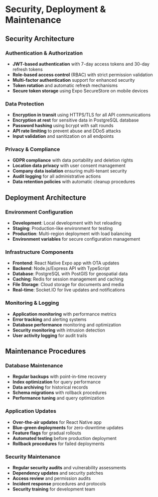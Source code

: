 # Security, Deployment & Maintenance

## Security Architecture

### Authentication & Authorization
- **JWT-based authentication** with 7-day access tokens and 30-day refresh tokens
- **Role-based access control** (RBAC) with strict permission validation
- **Multi-factor authentication** support for enhanced security
- **Token rotation** and automatic refresh mechanisms
- **Secure token storage** using Expo SecureStore on mobile devices

### Data Protection
- **Encryption in transit** using HTTPS/TLS for all API communications
- **Encryption at rest** for sensitive data in PostgreSQL database
- **Password hashing** using bcrypt with salt rounds
- **API rate limiting** to prevent abuse and DDoS attacks
- **Input validation** and sanitization on all endpoints

### Privacy & Compliance
- **GDPR compliance** with data portability and deletion rights
- **Location data privacy** with user consent management
- **Company data isolation** ensuring multi-tenant security
- **Audit logging** for all administrative actions
- **Data retention policies** with automatic cleanup procedures

## Deployment Architecture

### Environment Configuration
- **Development**: Local development with hot reloading
- **Staging**: Production-like environment for testing
- **Production**: Multi-region deployment with load balancing
- **Environment variables** for secure configuration management

### Infrastructure Components
- **Frontend**: React Native Expo app with OTA updates
- **Backend**: Node.js/Express API with TypeScript
- **Database**: PostgreSQL with PostGIS for geospatial data
- **Caching**: Redis for session management and caching
- **File Storage**: Cloud storage for documents and media
- **Real-time**: Socket.IO for live updates and notifications

### Monitoring & Logging
- **Application monitoring** with performance metrics
- **Error tracking** and alerting systems
- **Database performance** monitoring and optimization
- **Security monitoring** with intrusion detection
- **User activity logging** for audit trails

## Maintenance Procedures

### Database Maintenance
- **Regular backups** with point-in-time recovery
- **Index optimization** for query performance
- **Data archiving** for historical records
- **Schema migrations** with rollback procedures
- **Performance tuning** and query optimization

### Application Updates
- **Over-the-air updates** for React Native app
- **Blue-green deployments** for zero-downtime updates
- **Feature flags** for gradual rollouts
- **Automated testing** before production deployment
- **Rollback procedures** for failed deployments

### Security Maintenance
- **Regular security audits** and vulnerability assessments
- **Dependency updates** and security patches
- **Access review** and permission audits
- **Incident response** procedures and protocols
- **Security training** for development team